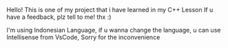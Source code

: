 Hello!
This is one of my project that i have learned in my C++ Lesson
If u have a feedback, plz tell to me!
thx :)

I'm using Indonesian Language, if u wanna change the language, u can use Intellisense from VsCode, Sorry for the inconvenience
